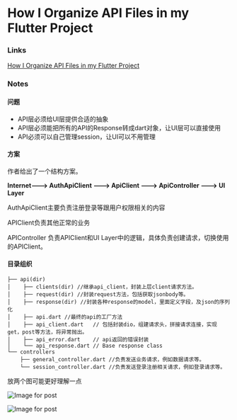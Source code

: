 # How I Organize API Files in my Flutter Project

### Links

[How I Organize API Files in my Flutter Project](https://levelup.gitconnected.com/how-i-organize-api-files-in-my-flutter-project-8f21c17050df)

### Notes

#### 问题

- API层必须给UI层提供合适的抽象
- API层必须能把所有的API的Response转成dart对象，让UI层可以直接使用
- API必须可以自己管理session，让UI可以不用管理

#### 方案

作者给出了一个结构方案。

**Internet---> AuthApiClient ---> ApiClient ---> ApiController ---> UI Layer**

AuthApiClient主要负责注册登录等跟用户权限相关的内容

APIClient负责其他正常的业务

APIController 负责APIClient和UI Layer中的逻辑，具体负责创建请求，切换使用的APIClient。

#### 目录组织

```
├── api(dir)  
│    ├── clients(dir) //继承api_client，封装上层client请求方法。
│    ├── request(dir) //封装request方法，包括获取jsonbody等。
│    ├── response(dir) //封装各种response的model，里面定义字段，及json的序列化
│    ├── api.dart //最终的api的工厂方法
│    ├── api_client.dart   // 包括封装dio，组建请求头，拼接请求连接，实现get，post等方法，将异常抛出。
│    ├── api_error.dart    // api返回的错误封装
│    └── api_response.dart // Base response class                       
└── controllers  
    ├── general_controller.dart //负责发送业务请求，例如数据请求等。
    └── session_controller.dart //负责发送登录注册相关请求，例如登录请求等。
```

放两个图可能更好理解一点

![Image for post](https://miro.medium.com/max/744/1*2-HRwe-42ufu8xZ4AshL0w.png)

![Image for post](https://miro.medium.com/max/744/1*2-HRwe-42ufu8xZ4AshL0w.png)